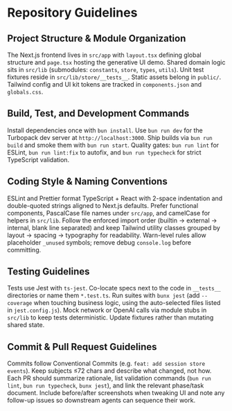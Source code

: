 # Repository Guidelines

## Project Structure & Module Organization
The Next.js frontend lives in `src/app` with `layout.tsx` defining global structure and `page.tsx` hosting the generative UI demo. Shared domain logic sits in `src/lib` (submodules: `constants`, `store`, `types`, `utils`). Unit test fixtures reside in `src/lib/store/__tests__`. Static assets belong in `public/`. Tailwind config and UI kit tokens are tracked in `components.json` and `globals.css`.

## Build, Test, and Development Commands
Install dependencies once with `bun install`. Use `bun run dev` for the Turbopack dev server at `http://localhost:3000`. Ship builds via `bun run build` and smoke them with `bun run start`. Quality gates: `bun run lint` for ESLint, `bun run lint:fix` to autofix, and `bun run typecheck` for strict TypeScript validation.

## Coding Style & Naming Conventions
ESLint and Prettier format TypeScript + React with 2-space indentation and double-quoted strings aligned to Next.js defaults. Prefer functional components, PascalCase file names under `src/app`, and camelCase for helpers in `src/lib`. Follow the enforced import order (builtin → external → internal, blank line separated) and keep Tailwind utility classes grouped by layout → spacing → typography for readability. Warn-level rules allow placeholder `_unused` symbols; remove debug `console.log` before committing.

## Testing Guidelines
Tests use Jest with `ts-jest`. Co-locate specs next to the code in `__tests__` directories or name them `*.test.ts`. Run suites with `bunx jest` (add `--coverage` when touching business logic, using the auto-selected files listed in `jest.config.js`). Mock network or OpenAI calls via module stubs in `src/lib` to keep tests deterministic. Update fixtures rather than mutating shared state.

## Commit & Pull Request Guidelines
Commits follow Conventional Commits (e.g. `feat: add session store events`). Keep subjects ≤72 chars and describe what changed, not how. Each PR should summarize rationale, list validation commands (`bun run lint`, `bun run typecheck`, `bunx jest`), and link the relevant phase/task document. Include before/after screenshots when tweaking UI and note any follow-up issues so downstream agents can sequence their work.
